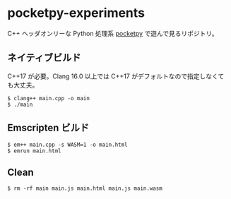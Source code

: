 # pocketpy-experiments

C++ ヘッダオンリーな Python 処理系
[pocketpy](https://github.com/blueloveTH/pocketpy) で遊んで見るリポジトリ。

## ネイティブビルド

C++17 が必要。Clang 16.0 以上では C++17 がデフォルトなので指定しなくても大丈夫。

```
$ clang++ main.cpp -o main
$ ./main
```

## Emscripten ビルド

```
$ em++ main.cpp -s WASM=1 -o main.html
$ emrun main.html
```

## Clean

```
$ rm -rf main main.js main.html main.js main.wasm
```